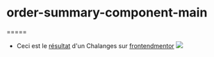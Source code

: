 # order-summary-component-main
=====
- Ceci est le [résultat](https://yoann-chaperon.github.io/order-summary-component-main/) d'un Chalanges sur [frontendmentor](https://www.frontendmentor.io/challenges/order-summary-component-QlPmajDUj)
[<img src="https://img.shields.io/badge/LABEL-MESSAGE-COLOR.svg?logo=LOGO">](<LINK>)
